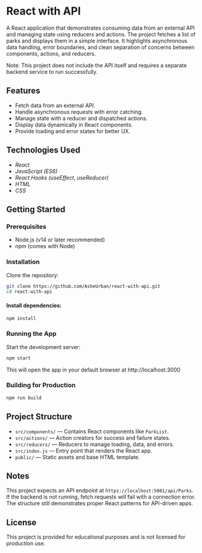# React with API

A React application that demonstrates consuming data from an external API and managing state using reducers and actions. The project fetches a list of parks and displays them in a simple interface. It highlights asynchronous data handling, error boundaries, and clean separation of concerns between components, actions, and reducers.

Note: This project does not include the API itself and requires a separate backend service to run successfully.

## Features
- Fetch data from an external API.
- Handle asynchronous requests with error catching.
- Manage state with a reducer and dispatched actions.
- Display data dynamically in React components.
- Provide loading and error states for better UX.

## Technologies Used
- _React_
- _JavaScript (ES6)_
- _React Hooks (useEffect, useReducer)_
- _HTML_
- _CSS_

## Getting Started

### Prerequisites
- Node.js (v14 or later recommended)
- npm (comes with Node)

### Installation
Clone the repository:
```bash
git clone https://github.com/AsheUrban/react-with-api.git
cd react-with-api
```

#### Install dependencies:
```bash
npm install
```

### Running the App
Start the development server:
```bash
npm start
```

This will open the app in your default browser at http://localhost:3000

### Building for Production
```bash
npm run build
```

## Project Structure
- `src/components/` — Contains React components like `ParkList`.
- `src/actions/` — Action creators for success and failure states.
- `src/reducers/` — Reducers to manage loading, data, and errors.
- `src/index.js` — Entry point that renders the React app.
- `public/` — Static assets and base HTML template.

## Notes
This project expects an API endpoint at `https://localhost:5001/api/Parks`. If the backend is not running, fetch requests will fail with a connection error. The structure still demonstrates proper React patterns for API-driven apps.

## License
This project is provided for educational purposes and is not licensed for production use.